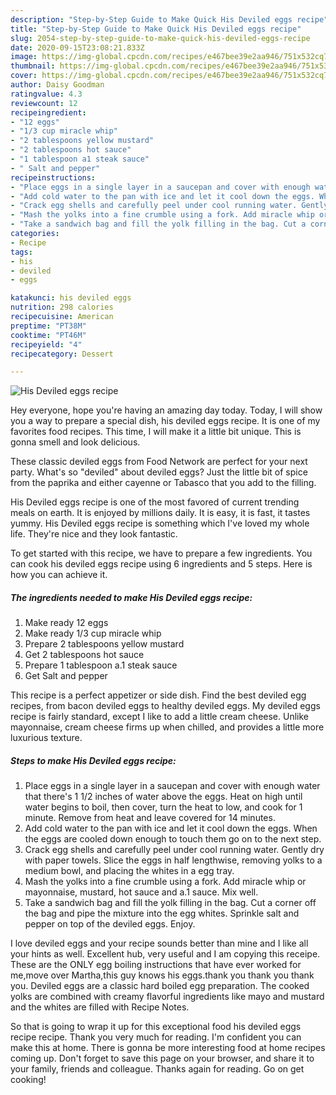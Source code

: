 ```yaml
---
description: "Step-by-Step Guide to Make Quick His Deviled eggs recipe"
title: "Step-by-Step Guide to Make Quick His Deviled eggs recipe"
slug: 2054-step-by-step-guide-to-make-quick-his-deviled-eggs-recipe
date: 2020-09-15T23:08:21.833Z
image: https://img-global.cpcdn.com/recipes/e467bee39e2aa946/751x532cq70/his-deviled-eggs-recipe-recipe-main-photo.jpg
thumbnail: https://img-global.cpcdn.com/recipes/e467bee39e2aa946/751x532cq70/his-deviled-eggs-recipe-recipe-main-photo.jpg
cover: https://img-global.cpcdn.com/recipes/e467bee39e2aa946/751x532cq70/his-deviled-eggs-recipe-recipe-main-photo.jpg
author: Daisy Goodman
ratingvalue: 4.3
reviewcount: 12
recipeingredient:
- "12 eggs"
- "1/3 cup miracle whip"
- "2 tablespoons yellow mustard"
- "2 tablespoons hot sauce"
- "1 tablespoon a1 steak sauce"
- " Salt and pepper"
recipeinstructions:
- "Place eggs in a single layer in a saucepan and cover with enough water that there&#39;s 1 1/2 inches of water above the eggs. Heat on high until water begins to boil, then cover, turn the heat to low, and cook for 1 minute. Remove from heat and leave covered for 14 minutes."
- "Add cold water to the pan with ice and let it cool down the eggs. When the eggs are cooled down enough to touch them go on to the next step."
- "Crack egg shells and carefully peel under cool running water. Gently dry with paper towels. Slice the eggs in half lengthwise, removing yolks to a medium bowl, and placing the whites in a egg tray."
- "Mash the yolks into a fine crumble using a fork. Add miracle whip or mayonnaise, mustard, hot sauce and a.1 sauce. Mix well."
- "Take a sandwich bag and fill the yolk filling in the bag. Cut a corner off the bag and pipe the mixture into the egg whites. Sprinkle salt and pepper on top of the deviled eggs. Enjoy."
categories:
- Recipe
tags:
- his
- deviled
- eggs

katakunci: his deviled eggs 
nutrition: 298 calories
recipecuisine: American
preptime: "PT38M"
cooktime: "PT46M"
recipeyield: "4"
recipecategory: Dessert

---
```



![His Deviled eggs recipe](https://img-global.cpcdn.com/recipes/e467bee39e2aa946/751x532cq70/his-deviled-eggs-recipe-recipe-main-photo.jpg)

Hey everyone, hope you're having an amazing day today. Today, I will show you a way to prepare a special dish, his deviled eggs recipe. It is one of my favorites food recipes. This time, I will make it a little bit unique. This is gonna smell and look delicious.

These classic deviled eggs from Food Network are perfect for your next party. What&#39;s so &#34;deviled&#34; about deviled eggs? Just the little bit of spice from the paprika and either cayenne or Tabasco that you add to the filling.

His Deviled eggs recipe is one of the most favored of current trending meals on earth. It is enjoyed by millions daily. It is easy, it is fast, it tastes yummy. His Deviled eggs recipe is something which I've loved my whole life. They're nice and they look fantastic.


To get started with this recipe, we have to prepare a few ingredients. You can cook his deviled eggs recipe using 6 ingredients and 5 steps. Here is how you can achieve it.

<!--inarticleads1-->

##### The ingredients needed to make His Deviled eggs recipe:

1. Make ready 12 eggs
1. Make ready 1/3 cup miracle whip
1. Prepare 2 tablespoons yellow mustard
1. Get 2 tablespoons hot sauce
1. Prepare 1 tablespoon a.1 steak sauce
1. Get  Salt and pepper


This recipe is a perfect appetizer or side dish. Find the best deviled egg recipes, from bacon deviled eggs to healthy deviled eggs. My deviled eggs recipe is fairly standard, except I like to add a little cream cheese. Unlike mayonnaise, cream cheese firms up when chilled, and provides a little more luxurious texture. 

<!--inarticleads2-->

##### Steps to make His Deviled eggs recipe:

1. Place eggs in a single layer in a saucepan and cover with enough water that there&#39;s 1 1/2 inches of water above the eggs. Heat on high until water begins to boil, then cover, turn the heat to low, and cook for 1 minute. Remove from heat and leave covered for 14 minutes.
1. Add cold water to the pan with ice and let it cool down the eggs. When the eggs are cooled down enough to touch them go on to the next step.
1. Crack egg shells and carefully peel under cool running water. Gently dry with paper towels. Slice the eggs in half lengthwise, removing yolks to a medium bowl, and placing the whites in a egg tray.
1. Mash the yolks into a fine crumble using a fork. Add miracle whip or mayonnaise, mustard, hot sauce and a.1 sauce. Mix well.
1. Take a sandwich bag and fill the yolk filling in the bag. Cut a corner off the bag and pipe the mixture into the egg whites. Sprinkle salt and pepper on top of the deviled eggs. Enjoy.


I love deviled eggs and your recipe sounds better than mine and I like all your hints as well. Excellent hub, very useful and I am copying this receipe. These are the ONLY egg boiling instructions that have ever worked for me,move over Martha,this guy knows his eggs.thank you thank you thank you. Deviled eggs are a classic hard boiled egg preparation. The cooked yolks are combined with creamy flavorful ingredients like mayo and mustard and the whites are filled with Recipe Notes. 

So that is going to wrap it up for this exceptional food his deviled eggs recipe recipe. Thank you very much for reading. I'm confident you can make this at home. There is gonna be more interesting food at home recipes coming up. Don't forget to save this page on your browser, and share it to your family, friends and colleague. Thanks again for reading. Go on get cooking!
